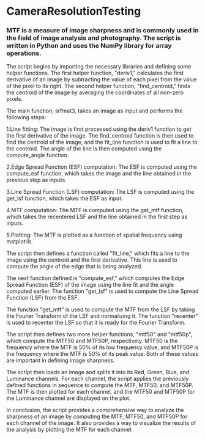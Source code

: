 # CameraResolutionTesting

### MTF is a measure of image sharpness and is commonly used in the field of image analysis and photography. The script is written in Python and uses the NumPy library for array operations. ###

The script begins by importing the necessary libraries and defining some helper functions. The first helper function, "deriv1," calculates the first derivative of an image by subtracting the value of each pixel from the value of the pixel to its right. The second helper function, "find_centroid," finds the centroid of the image by averaging the coordinates of all non-zero pixels.

The main function, srfmat3, takes an image as input and performs the following steps:

1.Line fitting: The image is first processed using the deriv1 function to get the first derivative of the image. The find_centroid function is then used to find the centroid of the image, and the fit_line function is used to fit a line to the centroid. The angle of the line is then computed using the compute_angle function.


2.Edge Spread Function (ESF) computation: The ESF is computed using the compute_esf function, which takes the image and the line obtained in the previous step as inputs.


3.Line Spread Function (LSF) computation: The LSF is computed using the get_lsf function, which takes the ESF as input.


4.MTF computation: The MTF is computed using the get_mtf function, which takes the recentered LSF and the line obtained in the first step as inputs.


5.Plotting: The MTF is plotted as a function of spatial frequency using matplotlib.

The script then defines a function called "fit_line," which fits a line to the image using the centroid and the first derivative. This line is used to compute the angle of the edge that is being analyzed.

The next function defined is "compute_esf," which computes the Edge Spread Function (ESF) of the image using the line fit and the angle computed earlier. The function "get_lsf" is used to compute the Line Spread Function (LSF) from the ESF.

The function "get_mtf" is used to compute the MTF from the LSF by taking the Fourier Transform of the LSF and normalizing it. The function "recenter" is used to recenter the LSF so that it is ready for the Fourier Transform.

The script then defines two more helper functions, "mtf50" and "mtf50p", which compute the MTF50 and MTF50P, respectively. MTF50 is the frequency where the MTF is 50% of its low frequency value, and MTF50P is the frequency where the MTF is 50% of its peak value. Both of these values are important in defining image sharpness.

The script then loads an image and splits it into its Red, Green, Blue, and Luminance channels. For each channel, the script applies the previously defined functions in sequence to compute the MTF, MTF50, and MTF50P. The MTF is then plotted for each channel, and the MTF50 and MTF50P for the Luminance channel are displayed on the plot.

In conclusion, the script provides a comprehensive way to analyze the sharpness of an image by computing the MTF, MTF50, and MTF50P for each channel of the image. It also provides a way to visualize the results of the analysis by plotting the MTF for each channel.
